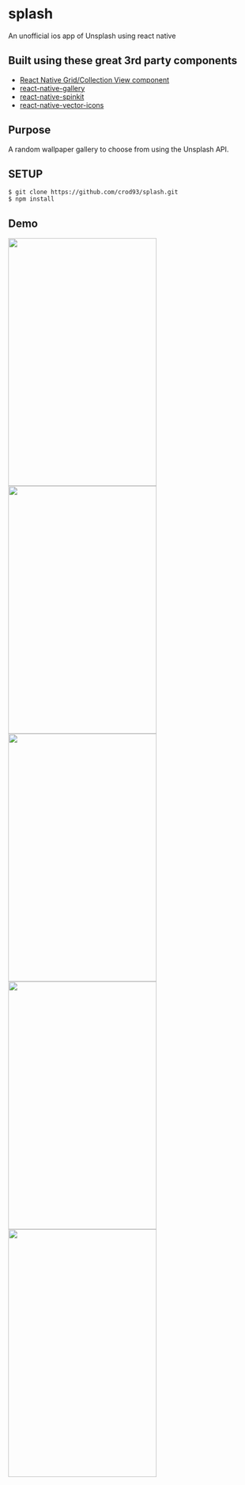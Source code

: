 # splash
An unofficial ios app of Unsplash using react native 

## Built using these great 3rd party components
<ul>
  <li>
  <a href="https://github.com/lucholaf/react-native-grid-view">React Native Grid/Collection View component</a>
  </li>
  <li>
  <a href="https://github.com/ldn0x7dc/react-native-gallery">react-native-gallery</a>
  </li>
  <li>
  <a href="https://github.com/maxs15/react-native-spinkit">react-native-spinkit</a>
  </li>
  <li>
  <a href="https://github.com/oblador/react-native-vector-icons">react-native-vector-icons</a>
  </li>
</ul>

## Purpose
A random wallpaper gallery to choose from using the Unsplash API. 

## SETUP

```
$ git clone https://github.com/crod93/splash.git
$ npm install
```

## Demo
<img src="https://cloud.githubusercontent.com/assets/18606197/17755146/1720a4c2-648d-11e6-8b33-ee97d1139f29.gif"  width="300" height="500" />
<img src="https://cloud.githubusercontent.com/assets/18606197/17755221/79263e98-648d-11e6-8f37-d361e232598f.gif"  width="300" height="500" />

<img src="http://www.cdylrod.com/wp-content/uploads/2016/08/Default@2x-1280x960.png"  width="300" height="500" />
<img src="http://www.cdylrod.com/wp-content/uploads/2016/08/Simulator-Screen-Shot-Aug-13-2016-2.58.54-PM-1280x960.png"  width="300" height="500" />
<img src="http://www.cdylrod.com/wp-content/uploads/2016/08/Simulator-Screen-Shot-Aug-13-2016-3.00.58-PM-1280x960.png"  width="300" height="500" />


